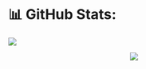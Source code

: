 # 📊 GitHub Stats:
![](https://github-readme-stats.vercel.app/api/top-langs/?username=ahmedtaha100&theme=dark&hide_border=false&include_all_commits=true&count_private=true&layout=compact) 

<div align="center">
<img src="https://komarev.com/ghpvc/?username=ahmedtaha100&&style=flat-square" align="center" />
</div>  
  

<br/>
